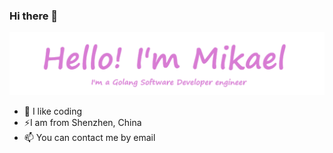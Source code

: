 ### Hi there 👋

![info](./mikael-info.png)


- 🌱 I like coding
- ⚡I am from Shenzhen, China
- 📫 You can contact me by email
